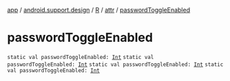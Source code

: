 [app](../../../index.md) / [android.support.design](../../index.md) / [R](../index.md) / [attr](index.md) / [passwordToggleEnabled](.)

# passwordToggleEnabled

`static val passwordToggleEnabled: `[`Int`](https://kotlinlang.org/api/latest/jvm/stdlib/kotlin/-int/index.html)
`static val passwordToggleEnabled: `[`Int`](https://kotlinlang.org/api/latest/jvm/stdlib/kotlin/-int/index.html)
`static val passwordToggleEnabled: `[`Int`](https://kotlinlang.org/api/latest/jvm/stdlib/kotlin/-int/index.html)
`static val passwordToggleEnabled: `[`Int`](https://kotlinlang.org/api/latest/jvm/stdlib/kotlin/-int/index.html)